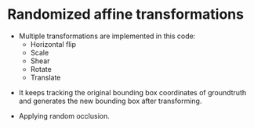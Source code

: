 # Randomized affine transformations

- Multiple transformations are implemented in this code:
  - Horizontal flip
  - Scale
  - Shear
  - Rotate
  - Translate


* It keeps tracking the original bounding box coordinates of groundtruth and generates the new bounding box after transforming.

* Applying random occlusion.

